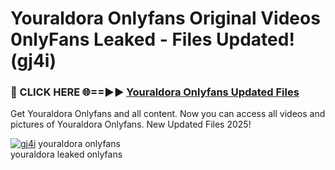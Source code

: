 # Youraldora Onlyfans Original Videos 0nlyFans Leaked - Files Updated! (gj4i)

<h3>🔴 CLICK HERE 🌐==►► <a href="https://tinyurl.com/2jnfzry5" rel="nofollow">Youraldora Onlyfans Updated Files</a></h3>

Get Youraldora Onlyfans and all content. Now you can access all videos and pictures of Youraldora Onlyfans. New Updated Files 2025!

[![gj4i](https://i.imgur.com/GyGTBgg.gif)](https://tinyurl.com/2jnfzry5)
youraldora onlyfans<br>
youraldora leaked onlyfans
